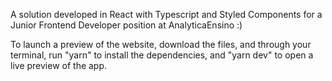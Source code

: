 A solution developed in React with Typescript and Styled Components for a Junior Frontend Developer position at AnalyticaEnsino :)

To launch a preview of the website, download the files, and through your terminal, run "yarn" to install the dependencies, and "yarn dev" to open a live preview of the app.

